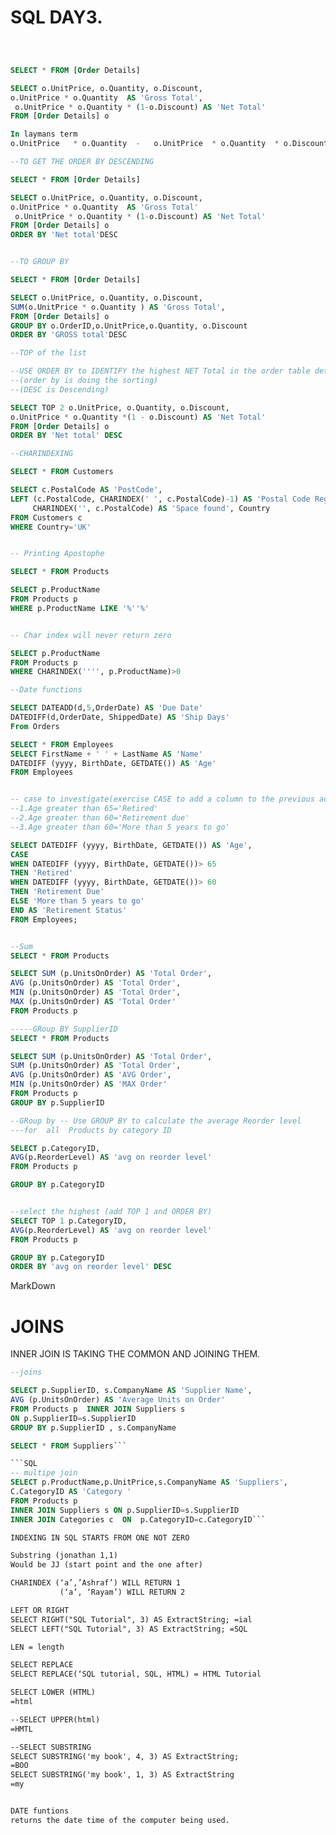 # SQL DAY3.

``` MarkDown
```

```SQL


SELECT * FROM [Order Details]

SELECT o.UnitPrice, o.Quantity, o.Discount,
o.UnitPrice * o.Quantity  AS 'Gross Total',
 o.UnitPrice * o.Quantity * (1-o.Discount) AS 'Net Total'
FROM [Order Details] o

In laymans term
o.UnitPrice   * o.Quantity  -   o.UnitPrice  * o.Quantity  * o.Discount AS ‘Net total’

--TO GET THE ORDER BY DESCENDING

SELECT * FROM [Order Details]

SELECT o.UnitPrice, o.Quantity, o.Discount,
o.UnitPrice * o.Quantity  AS 'Gross Total'
 o.UnitPrice * o.Quantity * (1-o.Discount) AS 'Net Total'
FROM [Order Details] o
ORDER BY 'Net total'DESC


--TO GROUP BY

SELECT * FROM [Order Details]

SELECT o.UnitPrice, o.Quantity, o.Discount,
SUM(o.UnitPrice * o.Quantity ) AS 'Gross Total',
FROM [Order Details] o
GROUP BY o.OrderID,o.UnitPrice,o.Quantity, o.Discount
ORDER BY 'GROSS total'DESC

--TOP of the list

--USE ORDER BY to IDENTIFY the highest NET Total in the order table details table?
--(order by is doing the sorting)
--(DESC is Descending)

SELECT TOP 2 o.UnitPrice, o.Quantity, o.Discount,
o.UnitPrice * o.Quantity *(1 - o.Discount) AS 'Net Total'
FROM [Order Details] o
ORDER BY 'Net total' DESC

--CHARINDEXING

SELECT * FROM Customers

SELECT c.PostalCode AS 'PostCode',
LEFT (c.PostalCode, CHARINDEX(' ', c.PostalCode)-1) AS 'Postal Code Region',
     CHARINDEX('', c.PostalCode) AS 'Space found', Country
FROM Customers c
WHERE Country='UK'


-- Printing Apostophe

SELECT * FROM Products

SELECT p.ProductName
FROM Products p
WHERE p.ProductName LIKE '%''%'


-- Char index will never return zero

SELECT p.ProductName
FROM Products p
WHERE CHARINDEX('''', p.ProductName)>0

--Date functions

SELECT DATEADD(d,5,OrderDate) AS 'Due Date'
DATEDIFF(d,OrderDate, ShippedDate) AS 'Ship Days'
From Orders

SELECT * FROM Employees
SELECT FirstName + ' ' + LastName AS 'Name'
DATEDIFF (yyyy, BirthDate, GETDATE()) AS 'Age'
FROM Employees


-- case to investigate(exercise CASE to add a column to the previous activity solution call retirement according to)
--1.Age greater than 65='Retired'
--2.Age greater than 60='Retirement due'
--3.Age greater than 60='More than 5 years to go'

SELECT DATEDIFF (yyyy, BirthDate, GETDATE()) AS 'Age',
CASE
WHEN DATEDIFF (yyyy, BirthDate, GETDATE())> 65
THEN 'Retired'
WHEN DATEDIFF (yyyy, BirthDate, GETDATE())> 60
THEN 'Retirement Due'
ELSE 'More than 5 years to go'
END AS 'Retirement Status'
FROM Employees;


--Sum
SELECT * FROM Products

SELECT SUM (p.UnitsOnOrder) AS 'Total Order',
AVG (p.UnitsOnOrder) AS 'Total Order',
MIN (p.UnitsOnOrder) AS 'Total Order',
MAX (p.UnitsOnOrder) AS 'Total Order'
FROM Products p

-----GRoup BY SupplierID
SELECT * FROM Products

SELECT SUM (p.UnitsOnOrder) AS 'Total Order',
SUM (p.UnitsOnOrder) AS 'Total Order',
AVG (p.UnitsOnOrder) AS 'AVG Order',
MIN (p.UnitsOnOrder) AS 'MAX Order'
FROM Products p
GROUP BY p.SupplierID

--GRoup by -- Use GROUP BY to calculate the average Reorder level
---for  all  Products by category ID

SELECT p.CategoryID,
AVG(p.ReorderLevel) AS 'avg on reorder level'
FROM Products p

GROUP BY p.CategoryID


--select the highest (add TOP 1 and ORDER BY)
SELECT TOP 1 p.CategoryID,
AVG(p.ReorderLevel) AS 'avg on reorder level'
FROM Products p

GROUP BY p.CategoryID
ORDER BY 'avg on reorder level' DESC


```
MarkDown

# JOINS
INNER JOIN IS TAKING THE COMMON AND JOINING THEM.

```SQL
--joins

SELECT p.SupplierID, s.CompanyName AS 'Supplier Name',
AVG (p.UnitsOnOrder) AS 'Average Units on Order'
FROM Products p  INNER JOIN Suppliers s
ON p.SupplierID=s.SupplierID
GROUP BY p.SupplierID , s.CompanyName

SELECT * FROM Suppliers```

```SQL
-- multipe join
SELECT p.ProductName,p.UnitPrice,s.CompanyName AS 'Suppliers',
C.CategoryID AS 'Category '
FROM Products p
INNER JOIN Suppliers s ON p.SupplierID=s.SupplierID
INNER JOIN Categories c  ON  p.CategoryID=c.CategoryID```


```
``` MarkDown
INDEXING IN SQL STARTS FROM ONE NOT ZERO

Substring (jonathan 1,1)
Would be JJ (start point and the one after)

CHARINDEX (‘a’,’Ashraf’) WILL RETURN 1
           (‘a’, ‘Rayam’) WILL RETURN 2

LEFT OR RIGHT
SELECT RIGHT("SQL Tutorial", 3) AS ExtractString; =ial
SELECT LEFT("SQL Tutorial", 3) AS ExtractString; =SQL

LEN = length

SELECT REPLACE
SELECT REPLACE(‘SQL tutorial, SQL, HTML) = HTML Tutorial

SELECT LOWER (HTML)
=html

--SELECT UPPER(html)
=HMTL

--SELECT SUBSTRING
SELECT SUBSTRING('my book', 4, 3) AS ExtractString;
=BOO
SELECT SUBSTRING('my book', 1, 3) AS ExtractString
=my


DATE funtions
returns the date time of the computer being used.
